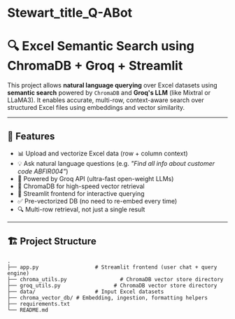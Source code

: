 # Stewart_title_Q-ABot

# 🔍 Excel Semantic Search using ChromaDB + Groq + Streamlit

This project allows **natural language querying** over Excel datasets using **semantic search** powered by `ChromaDB` and **Groq's LLM** (like Mixtral or LLaMA3). It enables accurate, multi-row, context-aware search over structured Excel files using embeddings and vector similarity.

---

## 🚀 Features

- 📊 Upload and vectorize Excel data (row + column context)
- 💡 Ask natural language questions (e.g. *"Find all info about customer code ABFIR004"*)
- 🤖 Powered by Groq API (ultra-fast open-weight LLMs)
- 🧠 ChromaDB for high-speed vector retrieval
- 🧾 Streamlit frontend for interactive querying
- ✅ Pre-vectorized DB (no need to re-embed every time)
- 🔍 Multi-row retrieval, not just a single result

---

## 🏗️ Project Structure

```plaintext
.
├── app.py                  # Streamlit frontend (user chat + query engine)
├── chroma_utils.py                 # ChromaDB vector store directory
├── groq_utils.py                 # ChromaDB vector store directory
├── data/                   # Input Excel datasets
├── chroma_vector_db/ # Embedding, ingestion, formatting helpers
├── requirements.txt
└── README.md
